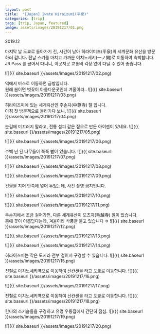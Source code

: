 ```yaml
---
layout: post
title:  "[Japan] Iwate Hiraizumi(平泉)"
categories: [trip]
tags: [trip, Japan, featured]
image: assets/images/20191217/01.png
---
```


2019.12

마지막 날 도쿄로 돌아가기 전, 시간이 남아 히라이미즈(平泉)의 세계문화 유산을 방문하러 갑니다.
전날 스키를 마치고 가까운 이치노세키(一ノ関)로 이동하여 숙박합니다.   
JR Pass 를 끊어서 다니니, 이곳저곳 교통비 걱정 없이 다닐 수 있어 좋습니다.

![]({{ site.baseurl }}/assets/images/20191217/02.png)

역에서 버스로 이동하면 금방입니다.  
원래 봄이면 벗꽃이 아름다운곳인데 겨울이라..
![]({{ site.baseurl }}/assets/images/20191217/03.png)

히라이즈미에 있는 세계유산인 주손지(中尊寺) 절 입니다.  
아침 첫 방문객으로 올라가다 보니,
![]({{ site.baseurl }}/assets/images/20191217/04.png)

눈길에 미끄러지 말라고, 전통 설피 같은 짚으로 만든 아이젠이 있네요.
![]({{ site.baseurl }}/assets/images/20191217/05.png)

![]({{ site.baseurl }}/assets/images/20191217/06.png)

수백 년 된 나무들이 쭉쭉 뻗어 있습니다.
![]({{ site.baseurl }}/assets/images/20191217/07.png)

![]({{ site.baseurl }}/assets/images/20191217/08.png)

![]({{ site.baseurl }}/assets/images/20191217/09.png)

건물을 지어 안쪽에 넣어 두었는데, 사진 촬영 금지입니다.

![]({{ site.baseurl }}/assets/images/20191217/10.png)

![]({{ site.baseurl }}/assets/images/20191217/11.png)


주손지에서 조금 걸어가면, 다른 세계유산이 모츠지(毛越寺) 절이 있습니다.   
봄에 꽃이 아름답다는데, 겨울이라 삭풍만 불고 있습니다 ㅎ
![]({{ site.baseurl }}/assets/images/20191217/12.png)

![]({{ site.baseurl }}/assets/images/20191217/13.png)

![]({{ site.baseurl }}/assets/images/20191217/14.png)

히라이즈미는 작은 도시라 전부 걸어서 구경할 수 있습니다.
![]({{ site.baseurl }}/assets/images/20191217/15.png)

전철로 이치노세키역으로 이동하여 신칸센을 타고 도쿄로 이동합니다.
![]({{ site.baseurl }}/assets/images/20191217/16.png)

![]({{ site.baseurl }}/assets/images/20191217/17.png)

전철로 이치노세키역으로 이동하여 신칸센을 타고 도쿄로 이동합니다.
![]({{ site.baseurl }}/assets/images/20191217/18.png)


칸다의 스키숍들을 구경하고 유명 우동집에서 간단히 점심.
![]({{ site.baseurl }}/assets/images/20191217/19.png)

![]({{ site.baseurl }}/assets/images/20191217/20.png)







